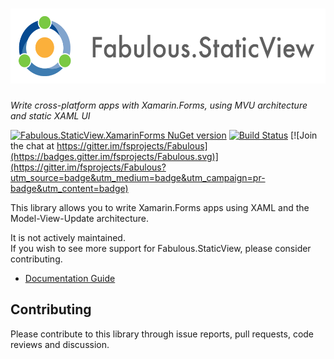 # <img src="logo/logo-title.png" height="120px" alt="Fabulous.StaticView" />

*Write cross-platform apps with Xamarin.Forms, using MVU architecture and static XAML UI*

[![Fabulous.StaticView.XamarinForms NuGet version](https://badge.fury.io/nu/Fabulous.StaticView.XamarinForms.svg)](https://badge.fury.io/nu/Fabulous.StaticView.XamarinForms) [![Build Status](https://dev.azure.com/timothelariviere/Fabulous/_apis/build/status/Full%20Build?branchName=master)](https://dev.azure.com/timothelariviere/Fabulous/_build/latest?definitionId=7&branchName=master) [![Join the chat at https://gitter.im/fsprojects/Fabulous](https://badges.gitter.im/fsprojects/Fabulous.svg)](https://gitter.im/fsprojects/Fabulous?utm_source=badge&utm_medium=badge&utm_campaign=pr-badge&utm_content=badge)

This library allows you to write Xamarin.Forms apps using XAML and the Model-View-Update architecture.

It is not actively maintained.  
If you wish to see more support for Fabulous.StaticView, please consider contributing.

* [Documentation Guide](https://fsprojects.github.io/Fabulous/Fabulous.StaticView)

## Contributing

Please contribute to this library through issue reports, pull requests, code reviews and discussion.
